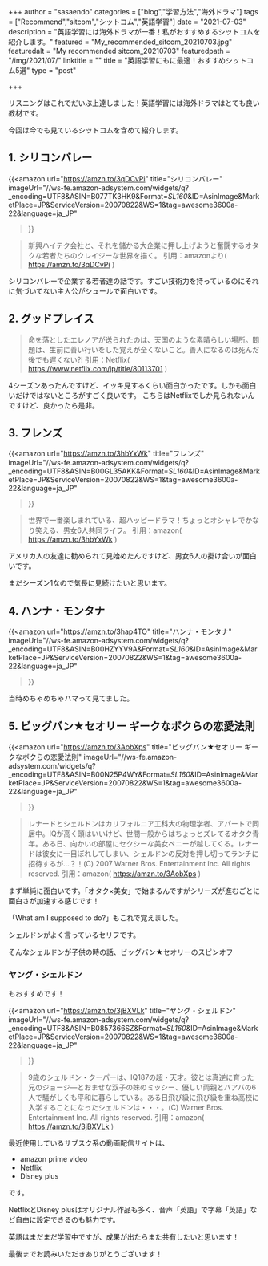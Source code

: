 +++
author = "sasaendo"
categories = ["blog","学習方法","海外ドラマ"]
tags = ["Recommend","sitcom","シットコム","英語学習"]
date = "2021-07-03"
description = "英語学習には海外ドラマが一番！私がおすすめするシットコムを紹介します。"
featured = "My_recommended_sitcom_20210703.jpg"
featuredalt = "My recommended sitcom_20210703"
featuredpath = "/img/2021/07/"
linktitle = ""
title = "英語学習にもに最適！おすすめシットコム5選"
type = "post"

+++

リスニングはこれでだいぶ上達しました！英語学習には海外ドラマはとても良い教材です。

今回は今でも見ているシットコムを含めて紹介します。

## 1. シリコンバレー

{{<amazon
  url="https://amzn.to/3qDCvPi"
  title="シリコンバレー"
  imageUrl="//ws-fe.amazon-adsystem.com/widgets/q?_encoding=UTF8&ASIN=B077TK3HK9&Format=_SL160_&ID=AsinImage&MarketPlace=JP&ServiceVersion=20070822&WS=1&tag=awesome3600a-22&language=ja_JP"
 >}}

>新興ハイテク会社と、それを儲かる大企業に押し上げようと奮闘するオタクな若者たちのクレイジーな世界を描く。
>引用：amazonより( https://amzn.to/3qDCvPi )

シリコンバレーで企業する若者達の話です。すごい技術力を持っているのにそれに気づいてない主人公がシュールで面白いです。

## 2. グッドプレイス

> 命を落としたエレノアが送られたのは、天国のような素晴らしい場所。問題は、生前に善い行いをした覚えが全くないこと。善人になるのは死んだ後でも遅くない?!
> 引用：Netflix( https://www.netflix.com/jp/title/80113701 )


4シーズンあったんですけど、イッキ見するくらい面白かったです。しかも面白いだけではないところがすごく良いです。
こちらはNetflixでしか見られないんですけど、良かったら是非。


## 3. フレンズ

{{<amazon
  url="https://amzn.to/3hbYxWk"
  title="フレンズ"
  imageUrl="//ws-fe.amazon-adsystem.com/widgets/q?_encoding=UTF8&ASIN=B00GL35AKK&Format=_SL160_&ID=AsinImage&MarketPlace=JP&ServiceVersion=20070822&WS=1&tag=awesome3600a-22&language=ja_JP"
 >}}

> 世界で一番楽しまれている、超ハッピードラマ！ちょっとオシャレでかなり笑える、男女6人共同ライフ。
> 引用：amazon( https://amzn.to/3hbYxWk )

アメリカ人の友達に勧められて見始めたんですけど、男女6人の掛け合いが面白いです。

まだシーズン1なので気長に見続けたいと思います。

## 4. ハンナ・モンタナ

{{<amazon
  url="https://amzn.to/3hap4TO"
  title="ハンナ・モンタナ"
  imageUrl="//ws-fe.amazon-adsystem.com/widgets/q?_encoding=UTF8&ASIN=B00HZYYV9A&Format=_SL160_&ID=AsinImage&MarketPlace=JP&ServiceVersion=20070822&WS=1&tag=awesome3600a-22&language=ja_JP"
 >}}

当時めちゃめちゃハマって見てました。

## 5. ビッグバン★セオリー ギークなボクらの恋愛法則

{{<amazon
  url="https://amzn.to/3AobXps"
  title="ビッグバン★セオリー ギークなボクらの恋愛法則"
  imageUrl="//ws-fe.amazon-adsystem.com/widgets/q?_encoding=UTF8&ASIN=B00N25P4WY&Format=_SL160_&ID=AsinImage&MarketPlace=JP&ServiceVersion=20070822&WS=1&tag=awesome3600a-22&language=ja_JP"
 >}}

> レナードとシェルドンはカリフォルニア工科大の物理学者、アパートで同居中。IQが高く頭はいいけど、世間一般からはちょっとズレてるオタク青年。ある日、向かいの部屋にセクシーな美女ペニーが越してくる。レナードは彼女に一目ぼれしてしまい、シェルドンの反対を押し切ってランチに招待するが…？！(C) 2007 Warner Bros. Entertainment Inc. All rights reserved. 引用：amazon( https://amzn.to/3AobXps )

まず単純に面白いです。「オタク×美女」で始まるんですがシリーズが進むごとに面白さが加速する感じです！

「What am I supposed to do?」もこれで覚えました。

シェルドンがよく言っているセリフです。

そんなシェルドンが子供の時の話、ビッグバン★セオリーのスピンオフ

### ヤング・シェルドン

もおすすめです！

{{<amazon
  url="https://amzn.to/3jBXVLk"
  title="ヤング・シェルドン"
  imageUrl="//ws-fe.amazon-adsystem.com/widgets/q?_encoding=UTF8&ASIN=B0857366SZ&Format=_SL160_&ID=AsinImage&MarketPlace=JP&ServiceVersion=20070822&WS=1&tag=awesome3600a-22&language=ja_JP"
 >}}

> 9歳のシェルドン・クーパーは、IQ187の超・天才。彼とは真逆に育った兄のジョージ―とおませな双子の妹のミッシー、優しい両親とバアバの6人で騒がしくも平和に暮らしている。ある日飛び級に飛び級を重ね高校に入学することになったシェルドンは・・・。(C) Warner Bros. Entertainment Inc. All rights reserved. 引用：amazon( https://amzn.to/3jBXVLk
 )

最近使用しているサブスク系の動画配信サイトは、
* amazon prime video
* Netflix
* Disney plus

です。

NetflixとDisney plusはオリジナル作品も多く、音声「英語」で字幕「英語」など自由に設定できるのも魅力です。

英語はまだまだ学習中ですが、成果が出たらまた共有したいと思います！

最後までお読みいただきありがとうございます！